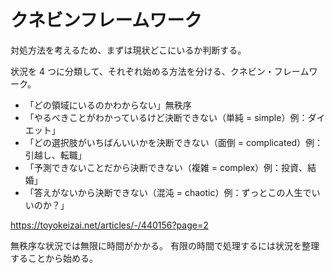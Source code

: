 # クネビンフレームワーク

対処方法を考えるため、まずは現状どこにいるか判断する。

状況を 4 つに分類して、それぞれ始める方法を分ける、クネビン・フレームワーク。

-   「どの領域にいるのかわからない」無秩序
-   「やるべきことがわかっているけど決断できない（単純 = simple）例：ダイエット」
-   「どの選択肢がいちばんいいかを決断できない（面倒 = complicated）例：引越し、転職」
-   「予測できないことだから決断できない（複雑 = complex）例：投資、結婚」
-   「答えがないから決断できない（混沌 = chaotic）例：ずっとこの人生でいいのか？」

https://toyokeizai.net/articles/-/440156?page=2

無秩序な状況では無限に時間がかかる。
有限の時間で処理するには状況を整理することから始める。
